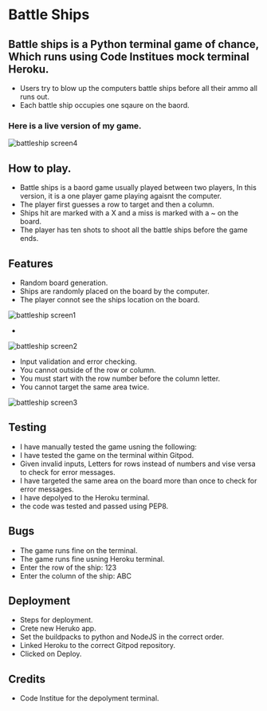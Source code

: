 # Battle Ships 

## Battle ships is a Python terminal game of chance, Which runs using Code Institues mock terminal Heroku.
* Users try to blow up the computers battle ships before all their ammo all runs out.
* Each battle ship occupies one sqaure on the baord.

### Here is a live version of my game.
![battleship screen4](https://github.com/Adam-Harrower/love-running-/assets/125028133/6d55362e-0377-418e-8308-13e51c0decc5)

## How to play.
* Battle ships is a baord game usually played between two players, In this version, it is a one player game playing agaisnt the computer. 
* The player first guesses a row to target and then a column. 
* Ships hit are marked with a X and a miss is marked with a ~ on the board.
* The player has ten shots to shoot all the battle ships before the game ends. 

## Features
* Random board generation.
* Ships are randomly placed on the board by the computer.
* The player connot see the ships location on the board.

![battleship screen1](https://github.com/Adam-Harrower/my-full-template/assets/125028133/ba60fd8a-c15d-44af-94d9-65519d976851)

* 

![battleship screen2](https://github.com/Adam-Harrower/my-full-template/assets/125028133/1361ad1e-f306-49ff-b8d0-367dbf52b78f)

* Input validation and error checking.
* You cannot outside of the row or column.
* You must start with the row number before the column letter.
* You cannot target the same area twice.


![battleship screen3](https://github.com/Adam-Harrower/my-full-template/assets/125028133/85a2044b-5a2e-4bf4-8f67-7bee635987d2)

## Testing
* I have manually tested the game usning the following:
* I have tested the game on the terminal within Gitpod.
* Given invalid inputs, Letters for rows instead of numbers and vise versa to check for error messages.
* I have targeted the same area on the board more than once to check for error messages.
* I have depolyed to the Heroku terminal.
* the code was tested and passed using PEP8.

## Bugs 
* The game runs fine on the terminal. 
* The game runs fine usning Heroku terminal.
* Enter the row of the ship: 123
* Enter the column of the ship: ABC

## Deployment 
* Steps for deployment.
* Crete new Heruko app.
* Set the buildpacks to python and NodeJS in the correct order.
* Linked Heroku to the correct Gitpod repository.
* Clicked on Deploy.

## Credits 
* Code Institue for the depolyment terminal. 

